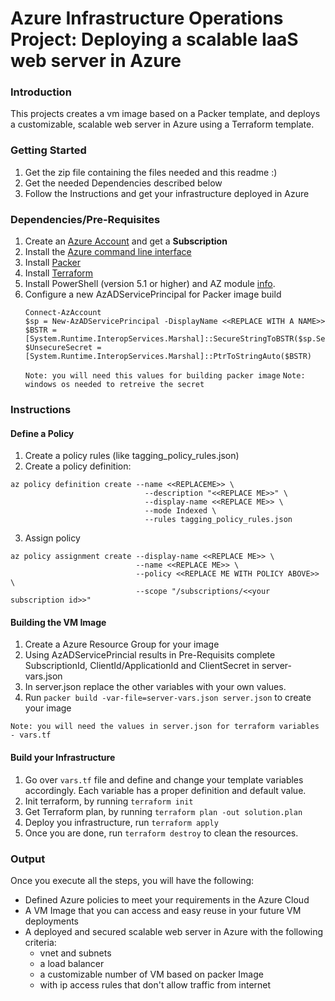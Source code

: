 # Azure Infrastructure Operations Project: Deploying a scalable IaaS web server in Azure

### Introduction

This projects creates a vm image based on a Packer template, and deploys a customizable, scalable web server in Azure using  a Terraform template.

### Getting Started

1. Get the zip file containing the files needed and this readme :)
2. Get the needed Dependencies described below
3. Follow the Instructions and get your infrastructure deployed in Azure

### Dependencies/Pre-Requisites

1. Create an [Azure Account](https://portal.azure.com) and get a **Subscription**
2. Install the [Azure command line interface](https://docs.microsoft.com/en-us/cli/azure/install-azure-cli?view=azure-cli-latest)
3. Install [Packer](https://www.packer.io/downloads)
4. Install [Terraform](https://www.terraform.io/downloads.html)
5. Install PowerShell (version 5.1 or higher) and AZ module [info](https://docs.microsoft.com/en-us/powershell/azure/install-az-ps?view=azps-4.7.0).
6. Configure a new AzADServicePrincipal for Packer image build
    ```
    Connect-AzAccount
    $sp = New-AzADServicePrincipal -DisplayName <<REPLACE WITH A NAME>>
    $BSTR = [System.Runtime.InteropServices.Marshal]::SecureStringToBSTR($sp.Secret)
    $UnsecureSecret = [System.Runtime.InteropServices.Marshal]::PtrToStringAuto($BSTR)
    ```
    `Note: you will need this values for building packer image` 
    `Note: windows os needed to retreive the secret` 

### Instructions

#### Define a Policy 

1. Create a policy rules (like tagging_policy_rules.json)
2. Create a policy definition:
```
az policy definition create --name <<REPLACEME>> \
                              --description "<<REPLACE ME>>" \
                              --display-name <<REPLACE ME>> \
                              --mode Indexed \
                              --rules tagging_policy_rules.json 
```
3. Assign policy
```
az policy assignment create --display-name <<REPLACE ME>> \
                            --name <<REPLACE ME>> \
                            --policy <<REPLACE ME WITH POLICY ABOVE>> \
                            --scope "/subscriptions/<<your subscription id>>"
```

#### Building the VM Image

1. Create a Azure Resource Group for your image 
2. Using AzADServicePrincial results in Pre-Requisits complete SubscriptionId, ClientId/ApplicationId and ClientSecret in server-vars.json
3. In server.json replace the other variables with your own values. 
4. Run `packer build -var-file=server-vars.json server.json` to create your image

`Note: you will need the values in server.json for terraform variables - vars.tf`

#### Build your Infrastructure 

1. Go over `vars.tf` file and define and change your template variables accordingly.
   Each variable has a proper definition and default value. 
2. Init terraform, by running `terraform init`
3. Get Terraform plan, by running `terraform plan -out solution.plan`
4. Deploy you infrastructure, run `terraform apply`
5. Once you are done, run `terraform destroy` to clean the resources.


### Output

Once you execute all the steps, you will have the following:

- Defined Azure policies to meet your requirements in the Azure Cloud
- A VM Image that you can access and easy reuse in your future VM deployments
- A deployed and secured scalable web server in Azure with the following criteria:
  - vnet and subnets
  - a load balancer
  - a customizable number of VM based on packer Image
  - with ip access rules that don't allow traffic from internet